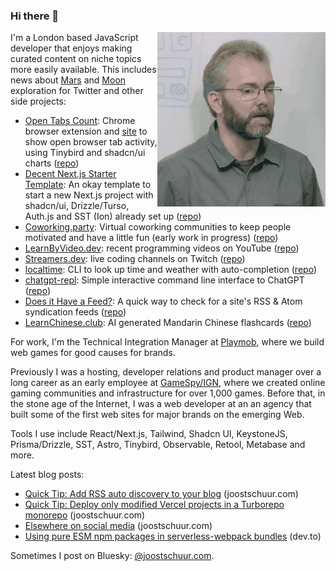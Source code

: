 ### Hi there 👋

<img align="right" alt="Me in an actual meeting that one time" src="https://raw.githubusercontent.com/jschuur/jschuur/master/joost_nonono.gif">

I'm a London based JavaScript developer that enjoys making curated content on niche topics more easily available. This includes news about [Mars](http://twitter.com/martiansoil) and [Moon](https://twitter.com/lunarsoil) exploration for Twitter and other side projects:

* [Open Tabs Count](https://tabs.joostschuur.com): Chrome browser extension and [site](https://tabs.joostschuur.com) to show open browser tab activity, using Tinybird and shadcn/ui charts ([repo](https://github.com/jschuur/open-tabs-count))
* [Decent Next.js Starter Template](https://decent.joostschuur.com): An okay template to start a new Next.js project with shadcn/ui, Drizzle/Turso, Auth.js and SST (Ion) already set up ([repo](https://github.com/jschuur/decent-nextjs-starter-template))
* [Coworking.party](https://coworking.party): Virtual coworking communities to keep people motivated and have a little fun (early work in progress) ([repo](https://github.com/jschuur/coworking.party))
* [LearnByVideo.dev](https://learnbyvideo.dev): recent programming videos on YouTube ([repo](https://github.com/jschuur/learnbyvideo.dev))
* [Streamers.dev](https://streamers.dev): live coding channels on Twitch ([repo](https://github.com/jschuur/streamers.dev))
* [localtime](https://www.npmjs.com/package/localtime-cli): CLI to look up time and weather with auto-completion ([repo](https://github.com/jschuur/localtime-cli))
* [chatgpt-repl](https://www.npmjs.com/package/chatgpt-repl): Simple interactive command line interface to ChatGPT ([repo](https://github.com/jschuur/chatgpt-repl))
* [Does it Have a Feed?](https://doesithaveafeed-com.vercel.app/): A quick way to check for a site's RSS & Atom syndication feeds ([repo](https://github.com/jschuur/doesithaveafeed.com))
* [LearnChinese.club](https://learnchinese.club): AI generated Mandarin Chinese flashcards ([repo](https://github.com/jschuur/learnchinese.club))

For work, I'm the Technical Integration Manager at [Playmob](https://playmob.com), where we build web games for good causes for brands.

Previously I was a hosting, developer relations and product manager over a long career as an early employee at [GameSpy/IGN](https://en.wikipedia.org/wiki/GameSpy), where we created online gaming communities and infrastructure for over 1,000 games. Before that, in the stone age of the Internet, I was a web developer at an an agency that built some of the first web sites for major brands on the emerging Web.

Tools I use include React/Next.js, Tailwind, Shadcn UI, KeystoneJS, Prisma/Drizzle, SST, Astro, Tinybird, Observable, Retool, Metabase and more.

Latest blog posts:

* [Quick Tip: Add RSS auto discovery to your blog](https://www.joostschuur.com/blog/quick-tip-add-rss-auto-discovery-to-your-blog) (joostschuur.com)
* [Quick Tip: Deploy only modified Vercel projects in a Turborepo monorepo](http://localhost:3000/blog/quick-tip-deploy-only-modified-vercel-projects-in-a-turborepo-onorepo) (joostschuur.com)
* [Elsewhere on social media](https://www.joostschuur.com/blog/elsewhere-on-social-media) (joostschuur.com)
* [Using pure ESM npm packages in serverless-webpack bundles](https://dev.to/joostschuur/using-pure-esm-npm-packages-in-serverless-webpack-bundles-apd) (dev.to)

Sometimes I post on Bluesky: [@joostschuur.com](https://bsky.app/profile/joostschuur.com).
